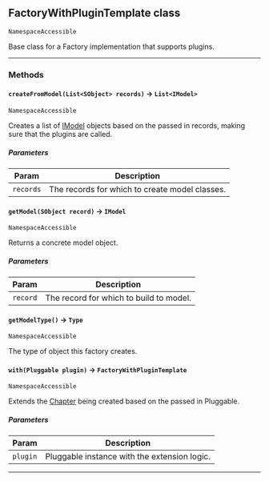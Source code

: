 ## FactoryWithPluginTemplate class

`NamespaceAccessible`

Base class for a Factory implementation that supports plugins.

---
### Methods
<!-- panels:start -->
<!-- div:left-panel -->
#### `createFromModel(List<SObject> records)` → `List<IModel>`

`NamespaceAccessible`

Creates a list of [IModel](apis/Core/IModel.md) objects based on the passed in records, making sure that the plugins are called.

##### Parameters
|Param|Description|
|-----|-----------|
|`records` |  The records for which to create model classes. |

<!-- panels:end -->
<!-- panels:start -->
<!-- div:left-panel -->
#### `getModel(SObject record)` → `IModel`

`NamespaceAccessible`

Returns a concrete model object.

##### Parameters
|Param|Description|
|-----|-----------|
|`record` |  The record for which to build to model. |

<!-- panels:end -->
<!-- panels:start -->
<!-- div:left-panel -->
#### `getModelType()` → `Type`

`NamespaceAccessible`

The type of object this factory creates.

<!-- panels:end -->
<!-- panels:start -->
<!-- div:left-panel -->
#### `with(Pluggable plugin)` → `FactoryWithPluginTemplate`

`NamespaceAccessible`

Extends the [Chapter](apis/ChaptersApi/Chapter.md) being created based on the passed in Pluggable.

##### Parameters
|Param|Description|
|-----|-----------|
|`plugin` |  Pluggable instance with the extension logic. |

<!-- panels:end -->
---
